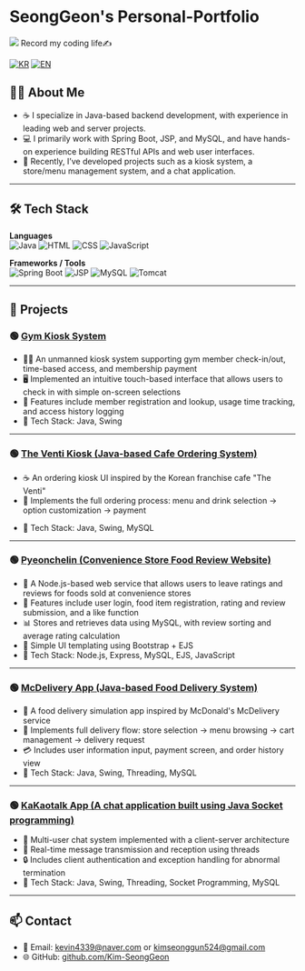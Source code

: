 # SeongGeon's Personal-Portfolio

<img src="https://capsule-render.vercel.app/api?type=waving&color=0f62fe&height=150&section=header&text=My%20Record%20of%20growing%20into%20code&fontSize=40" />
Record my coding life✍️

[![KR](https://img.shields.io/badge/README-한국어-blue)](./README.ko.md)
[![EN](https://img.shields.io/badge/README-English-red)](./README.md)

## 🧑‍💻 About Me

- ☕ I specialize in Java-based backend development, with experience in leading web and server projects.
- 💻 I primarily work with Spring Boot, JSP, and MySQL, and have hands-on experience building RESTful APIs and web user interfaces.
- 📌 Recently, I’ve developed projects such as a kiosk system, a store/menu management system, and a chat application.

---

## 🛠️ Tech Stack

**Languages**  
![Java](https://img.shields.io/badge/Java-007396?style=flat&logo=java&logoColor=white)
![HTML](https://img.shields.io/badge/HTML5-E34F26?style=flat&logo=html5&logoColor=white)
![CSS](https://img.shields.io/badge/CSS3-1572B6?style=flat&logo=css3&logoColor=white)
![JavaScript](https://img.shields.io/badge/JavaScript-F7DF1E?style=flat&logo=javascript&logoColor=black)

**Frameworks / Tools**  
![Spring Boot](https://img.shields.io/badge/Spring_Boot-6DB33F?style=flat&logo=spring-boot&logoColor=white)
![JSP](https://img.shields.io/badge/JSP-007396?style=flat)
![MySQL](https://img.shields.io/badge/MySQL-4479A1?style=flat&logo=mysql&logoColor=white)
![Tomcat](https://img.shields.io/badge/Apache_Tomcat-F8DC75?style=flat&logo=apachetomcat&logoColor=black)

---

## 📁 Projects

### 🟢 [Gym Kiosk System](https://github.com/Kim-SeongGeon/Personal-Portfolio/blob/main/README.gym.md)
- 🏋️‍♂️ An unmanned kiosk system supporting gym member check-in/out, time-based access, and membership payment
- 🖥️ Implemented an intuitive touch-based interface that allows users to check in with simple on-screen selections
- 🔄 Features include member registration and lookup, usage time tracking, and access history logging
- 🔧 Tech Stack: Java, Swing

---

### 🟢 [The Venti Kiosk (Java-based Cafe Ordering System)](https://github.com/Kim-SeongGeon/Personal-Portfolio/blob/main/README.theventi.md)
- ☕ An ordering kiosk UI inspired by the Korean franchise cafe "The Venti"
- 🧋 Implements the full ordering process: menu and drink selection → option customization → payment
<!--- 📦 관리자 페이지에서 메뉴 및 옵션 추가/삭제 가능-->
<!--- 🖥️ 해상도 1920x1080 기준의 실제 키오스크 UX를 모사-->
- 🔧 Tech Stack: Java, Swing, MySQL

---

### 🟢 [Pyeonchelin (Convenience Store Food Review Website)](https://github.com/Kim-SeongGeon/Personal-Portfolio/blob/main/README.pyeonchelin.md)
- 🍱 A Node.js-based web service that allows users to leave ratings and reviews for foods sold at convenience stores
- 📝 Features include user login, food item registration, rating and review submission, and a like function
- 📊 Stores and retrieves data using MySQL, with review sorting and average rating calculation
- 🎨 Simple UI templating using Bootstrap + EJS
- 🔧 Tech Stack: Node.js, Express, MySQL, EJS, JavaScript

---

### 🟢 [McDelivery App (Java-based Food Delivery System)](https://github.com/Kim-SeongGeon/Personal-Portfolio/blob/main/README.mcdeliveryapp.md)
- 🍔 A food delivery simulation app inspired by McDonald's McDelivery service
- 📱 Implements full delivery flow: store selection → menu browsing → cart management → delivery request
- 💳 Includes user information input, payment screen, and order history view
- 🔧 Tech Stack: Java, Swing, Threading, MySQL

---

### 🟢 [KaKaotalk App (A chat application built using Java Socket programming)](https://github.com/Kim-SeongGeon/Personal-Portfolio/blob/main/README.kakaotalkapp.md)
- 💬 Multi-user chat system implemented with a client-server architecture
- 🧵 Real-time message transmission and reception using threads
- 🔒 Includes client authentication and exception handling for abnormal termination
- 🔧 Tech Stack: Java, Swing, Threading, Socket Programming, MySQL

---

## 📫 Contact

- 📧 Email: kevin4339@naver.com or kimseonggun524@gmail.com
- 🌐 GitHub: [github.com/Kim-SeongGeon](https://github.com/Kim-SeongGeon)
